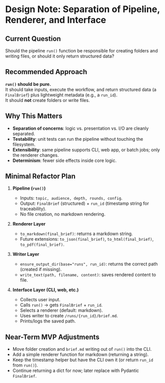 # Design Note: Separation of Pipeline, Renderer, and Interface

## Current Question
Should the pipeline `run()` function be responsible for creating folders and writing files, or should it only return structured data?

## Recommended Approach
**`run()` should be pure.**  
It should take inputs, execute the workflow, and return structured data (a `FinalBrief`) plus lightweight metadata (e.g., a `run_id`).  
It should **not** create folders or write files.

## Why This Matters
- **Separation of concerns**: logic vs. presentation vs. I/O are cleanly separated.
- **Testability**: unit tests can run the pipeline without touching the filesystem.
- **Extensibility**: same pipeline supports CLI, web app, or batch jobs; only the renderer changes.
- **Determinism**: fewer side effects inside core logic.

## Minimal Refactor Plan
1. **Pipeline (`run()`)**
   - Inputs: `topic, audience, depth, rounds, config`.
   - Output: `FinalBrief` (structured) + `run_id` (timestamp string for traceability).
   - No file creation, no markdown rendering.

2. **Renderer Layer**
   - `to_markdown(final_brief)`: returns a markdown string.
   - Future extensions: `to_json(final_brief)`, `to_html(final_brief)`, `to_pdf(final_brief)`.

3. **Writer Layer**
   - `ensure_output_dir(base="runs", run_id)`: returns the correct path (created if missing).
   - `write_text(path, filename, content)`: saves rendered content to file.

4. **Interface Layer (CLI, web, etc.)**
   - Collects user input.
   - Calls `run()` → gets `FinalBrief` + `run_id`.
   - Selects a renderer (default: markdown).
   - Uses writer to create `/runs/{run_id}/brief.md`.
   - Prints/logs the saved path.

## Near-Term MVP Adjustments
- Move folder creation and `brief.md` writing out of `run()` into the CLI.
- Add a simple renderer function for markdown (returning a string).
- Keep the timestamp helper but have the CLI own it (or return `run_id` from `run()`).
- Continue returning a dict for now; later replace with Pydantic `FinalBrief`.